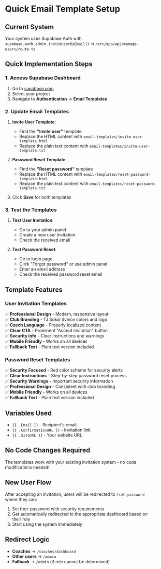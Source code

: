 # Quick Email Template Setup

## Current System
Your system uses Supabase Auth with `supabase.auth.admin.inviteUserByEmail()` in `/src/app/api/manage-users/route.ts`.

## Quick Implementation Steps

### 1. Access Supabase Dashboard
1. Go to [supabase.com](https://supabase.com)
2. Select your project
3. Navigate to **Authentication** → **Email Templates**

### 2. Update Email Templates
1. **Invite User Template**:
   - Find the **"Invite user"** template
   - Replace the HTML content with `email-templates/invite-user-template.html`
   - Replace the plain text content with `email-templates/invite-user-template.txt`

2. **Password Reset Template**:
   - Find the **"Reset password"** template
   - Replace the HTML content with `email-templates/reset-password-template.html`
   - Replace the plain text content with `email-templates/reset-password-template.txt`

3. Click **Save** for both templates

### 3. Test the Templates
1. **Test User Invitation**:
   - Go to your admin panel
   - Create a new user invitation
   - Check the received email

2. **Test Password Reset**:
   - Go to login page
   - Click "Forgot password" or use admin panel
   - Enter an email address
   - Check the received password reset email

## Template Features

### User Invitation Templates
✅ **Professional Design** - Modern, responsive layout  
✅ **Club Branding** - TJ Sokol Svinov colors and logo  
✅ **Czech Language** - Properly localized content  
✅ **Clear CTA** - Prominent "Accept Invitation" button  
✅ **Security Info** - Clear instructions and warnings  
✅ **Mobile Friendly** - Works on all devices  
✅ **Fallback Text** - Plain text version included

### Password Reset Templates
✅ **Security Focused** - Red color scheme for security alerts  
✅ **Clear Instructions** - Step-by-step password reset process  
✅ **Security Warnings** - Important security information  
✅ **Professional Design** - Consistent with club branding  
✅ **Mobile Friendly** - Works on all devices  
✅ **Fallback Text** - Plain text version included  

## Variables Used
- `{{ .Email }}` - Recipient's email
- `{{ .ConfirmationURL }}` - Invitation link
- `{{ .SiteURL }}` - Your website URL

## No Code Changes Required
The templates work with your existing invitation system - no code modifications needed!

## New User Flow
After accepting an invitation, users will be redirected to `/set-password` where they can:
1. Set their password with security requirements
2. Get automatically redirected to the appropriate dashboard based on their role
3. Start using the system immediately

## Redirect Logic
- **Coaches** → `/coaches/dashboard`
- **Other users** → `/admin`
- **Fallback** → `/admin` (if role cannot be determined)
